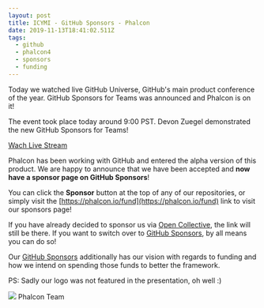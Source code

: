```yaml
---
layout: post
title: ICYMI - GitHub Sponsors - Phalcon
date: 2019-11-13T18:41:02.511Z
tags:
  - github
  - phalcon4
  - sponsors
  - funding
---
```

Today we watched live GitHub Universe, GitHub's main product conference of the year. GitHub Sponsors for Teams was announced and Phalcon is on it!
<!--more-->

The event took place today around 9:00 PST. Devon Zuegel demonstrated the new GitHub Sponsors for Teams!

[Wach Live Stream](https://youtu.be/9EoNqyxtSRM?t=4098)

Phalcon has been working with GitHub and entered the alpha version of this product. We are happy to announce that we have been accepted and **now have a sponsor page on GitHub Sponsors**!

You can click the **Sponsor** button at the top of any of our repositories, or simply visit the [https://phalcon.io/fund](https://phalcon.io/fund) link to visit our sponsors page!

If you have already decided to sponsor us via [Open Collective](https://opencollective.com/phalcon), the link will still be there. If you want to switch over to [GitHub Sponsors](https://phalcon.io/fund), by all means you can do so!

Our [GitHub Sponsors](https://phalcon.io/fund) additionally has our vision with regards to funding and how we intend on spending those funds to better the framework.

PS: Sadly our logo was not featured in the presentation, oh well :)

![](https://assets.phalcon.io/phalcon/images/emoji/heart.png) Phalcon Team
